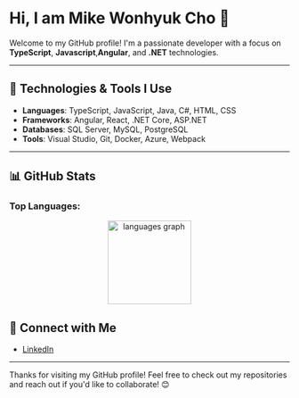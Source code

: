 # Hi, I am Mike Wonhyuk Cho 👋

Welcome to my GitHub profile! I'm a passionate developer with a focus on **TypeScript**, **Javascript**,**Angular**, and **.NET** technologies.

---

## 🚀 Technologies & Tools I Use
- **Languages**: TypeScript, JavaScript, Java, C#, HTML, CSS
- **Frameworks**: Angular, React, .NET Core, ASP.NET
- **Databases**: SQL Server, MySQL, PostgreSQL
- **Tools**: Visual Studio, Git, Docker, Azure, Webpack

---

## 📊 GitHub Stats

### Top Languages:
<div align="center">
  <img src="https://github-readme-stats.vercel.app/api/top-langs?username=zzangzwh1&locale=en&hide_title=false&layout=compact&card_width=320&langs_count=5&theme=dracula&hide_border=false" height="150" alt="languages graph" />
</div>



## 🤝 Connect with Me

- [LinkedIn]([https://www.linkedin.com/in/zzangzwh1](https://www.linkedin.com/in/wonhyuk-cho-362502239/))

---



Thanks for visiting my GitHub profile! Feel free to check out my repositories and reach out if you'd like to collaborate! 😊
